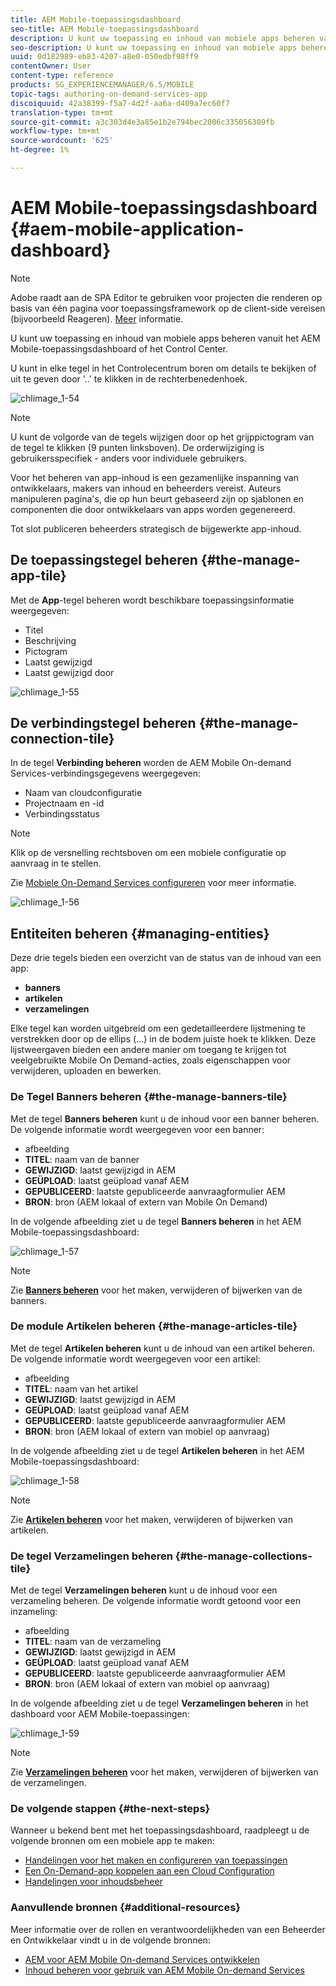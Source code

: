 ```yaml
---
title: AEM Mobile-toepassingsdashboard
seo-title: AEM Mobile-toepassingsdashboard
description: U kunt uw toepassing en inhoud van mobiele apps beheren vanuit het AEM Mobile-toepassingsdashboard of het Control Center. Volg deze pagina voor meer informatie.
seo-description: U kunt uw toepassing en inhoud van mobiele apps beheren vanuit het AEM Mobile-toepassingsdashboard of het Control Center. Volg deze pagina voor meer informatie.
uuid: 0d182989-eb83-4207-a8e0-050edbf98ff9
contentOwner: User
content-type: reference
products: SG_EXPERIENCEMANAGER/6.5/MOBILE
topic-tags: authoring-on-demand-services-app
discoiquuid: 42a38399-f5a7-4d2f-aa6a-d409a7ec60f7
translation-type: tm+mt
source-git-commit: a3c303d4e3a85e1b2e794bec2006c335056309fb
workflow-type: tm+mt
source-wordcount: '625'
ht-degree: 1%

---
```



# AEM Mobile-toepassingsdashboard {#aem-mobile-application-dashboard}

>[!NOTE]
>
>Adobe raadt aan de SPA Editor te gebruiken voor projecten die renderen op basis van één pagina voor toepassingsframework op de client-side vereisen (bijvoorbeeld Reageren). [Meer](/help/sites-developing/spa-overview.md) informatie.

U kunt uw toepassing en inhoud van mobiele apps beheren vanuit het AEM Mobile-toepassingsdashboard of het Control Center.

U kunt in elke tegel in het Controlecentrum boren om details te bekijken of uit te geven door &#39;..&#39; te klikken in de rechterbenedenhoek.

![chlimage_1-54](assets/chlimage_1-54.png)

>[!NOTE]
>
>U kunt de volgorde van de tegels wijzigen door op het grijppictogram van de tegel te klikken (9 punten linksboven). De orderwijziging is gebruikersspecifiek - anders voor individuele gebruikers.

Voor het beheren van app-inhoud is een gezamenlijke inspanning van ontwikkelaars, makers van inhoud en beheerders vereist. Auteurs manipuleren pagina&#39;s, die op hun beurt gebaseerd zijn op sjablonen en componenten die door ontwikkelaars van apps worden gegenereerd.

Tot slot publiceren beheerders strategisch de bijgewerkte app-inhoud.

## De toepassingstegel beheren {#the-manage-app-tile}

Met de **App**-tegel beheren wordt beschikbare toepassingsinformatie weergegeven:

* Titel
* Beschrijving
* Pictogram
* Laatst gewijzigd
* Laatst gewijzigd door

![chlimage_1-55](assets/chlimage_1-55.png)

## De verbindingstegel beheren {#the-manage-connection-tile}

In de tegel **Verbinding beheren** worden de AEM Mobile On-demand Services-verbindingsgegevens weergegeven:

* Naam van cloudconfiguratie
* Projectnaam en -id
* Verbindingsstatus

>[!NOTE]
>
>Klik op de versnelling rechtsboven om een mobiele configuratie op aanvraag in te stellen.
>
>Zie [Mobiele On-Demand Services configureren](/help/mobile/mobile-on-demand-associating-an-on-demand-app-to-cloud-configuration.md) voor meer informatie.

![chlimage_1-56](assets/chlimage_1-56.png)

## Entiteiten beheren {#managing-entities}

Deze drie tegels bieden een overzicht van de status van de inhoud van een app:

* **banners**
* **artikelen**
* **verzamelingen**

Elke tegel kan worden uitgebreid om een gedetailleerdere lijstmening te verstrekken door op de ellips (...) in de bodem juiste hoek te klikken. Deze lijstweergaven bieden een andere manier om toegang te krijgen tot veelgebruikte Mobile On Demand-acties, zoals eigenschappen voor verwijderen, uploaden en bewerken.

### De Tegel Banners beheren {#the-manage-banners-tile}

Met de tegel **Banners beheren** kunt u de inhoud voor een banner beheren. De volgende informatie wordt weergegeven voor een banner:

* afbeelding
* **TITEL**: naam van de banner
* **GEWIJZIGD**: laatst gewijzigd in AEM
* **GEÜPLOAD**: laatst geüpload vanaf AEM
* **GEPUBLICEERD**: laatste gepubliceerde aanvraagformulier AEM
* **BRON**: bron (AEM lokaal of extern van Mobile On Demand)

In de volgende afbeelding ziet u de tegel **Banners beheren** in het AEM Mobile-toepassingsdashboard:

![chlimage_1-57](assets/chlimage_1-57.png)

>[!NOTE]
>
>Zie **[Banners beheren](/help/mobile/mobile-on-demand-managing-banners.md)** voor het maken, verwijderen of bijwerken van de banners.

### De module Artikelen beheren {#the-manage-articles-tile}

Met de tegel **Artikelen beheren** kunt u de inhoud van een artikel beheren. De volgende informatie wordt weergegeven voor een artikel:

* afbeelding
* **TITEL**: naam van het artikel
* **GEWIJZIGD**: laatst gewijzigd in AEM
* **GEÜPLOAD**: laatst geüpload vanaf AEM
* **GEPUBLICEERD**: laatste gepubliceerde aanvraagformulier AEM
* **BRON**: bron (AEM lokaal of extern van mobiel op aanvraag)

In de volgende afbeelding ziet u de tegel **Artikelen beheren** in het AEM Mobile-toepassingsdashboard:

![chlimage_1-58](assets/chlimage_1-58.png)

>[!NOTE]
>
>Zie [**Artikelen beheren**](/help/mobile/mobile-on-demand-managing-articles.md) voor het maken, verwijderen of bijwerken van artikelen.

### De tegel Verzamelingen beheren {#the-manage-collections-tile}

Met de tegel **Verzamelingen beheren** kunt u de inhoud voor een verzameling beheren. De volgende informatie wordt getoond voor een inzameling:

* afbeelding
* **TITEL**: naam van de verzameling
* **GEWIJZIGD**: laatst gewijzigd in AEM
* **GEÜPLOAD**: laatst geüpload vanaf AEM
* **GEPUBLICEERD**: laatste gepubliceerde aanvraagformulier AEM
* **BRON**: bron (AEM lokaal of extern van mobiel op aanvraag)

In de volgende afbeelding ziet u de tegel **Verzamelingen beheren** in het dashboard voor AEM Mobile-toepassingen:

![chlimage_1-59](assets/chlimage_1-59.png)

>[!NOTE]
>
>Zie **[Verzamelingen beheren](/help/mobile/mobile-on-demand-managing-collections.md)** voor het maken, verwijderen of bijwerken van de verzamelingen.

### De volgende stappen {#the-next-steps}

Wanneer u bekend bent met het toepassingsdashboard, raadpleegt u de volgende bronnen om een mobiele app te maken:

* [Handelingen voor het maken en configureren van toepassingen](/help/mobile/mobile-apps-ondemand-application-create-configure-action.md)
* [Een On-Demand-app koppelen aan een Cloud Configuration](/help/mobile/mobile-on-demand-associating-an-on-demand-app-to-cloud-configuration.md)
* [Handelingen voor inhoudsbeheer](/help/mobile/mobile-apps-ondemand-manage-content-ondemand.md)

### Aanvullende bronnen {#additional-resources}

Meer informatie over de rollen en verantwoordelijkheden van een Beheerder en Ontwikkelaar vindt u in de volgende bronnen:

* [AEM voor AEM Mobile On-demand Services ontwikkelen](/help/mobile/aem-mobile-on-demand.md)
* [Inhoud beheren voor gebruik van AEM Mobile On-demand Services](/help/mobile/aem-mobile.md)

